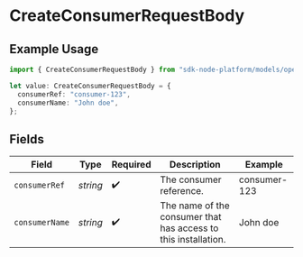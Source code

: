 # CreateConsumerRequestBody

## Example Usage

```typescript
import { CreateConsumerRequestBody } from "sdk-node-platform/models/operations";

let value: CreateConsumerRequestBody = {
  consumerRef: "consumer-123",
  consumerName: "John doe",
};
```

## Fields

| Field                                                          | Type                                                           | Required                                                       | Description                                                    | Example                                                        |
| -------------------------------------------------------------- | -------------------------------------------------------------- | -------------------------------------------------------------- | -------------------------------------------------------------- | -------------------------------------------------------------- |
| `consumerRef`                                                  | *string*                                                       | :heavy_check_mark:                                             | The consumer reference.                                        | consumer-123                                                   |
| `consumerName`                                                 | *string*                                                       | :heavy_check_mark:                                             | The name of the consumer that has access to this installation. | John doe                                                       |